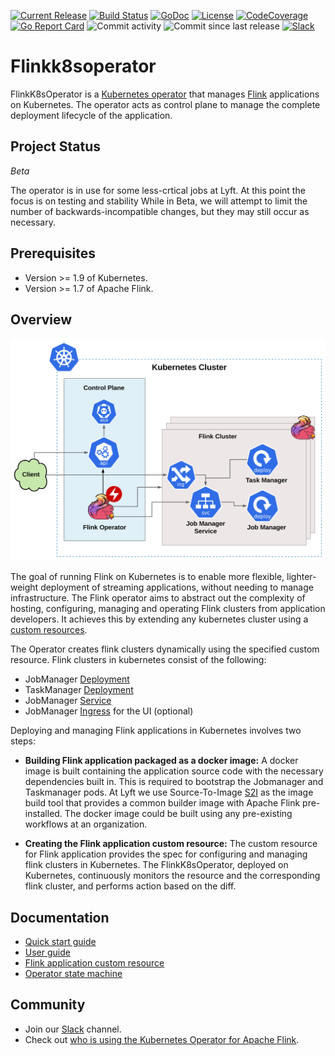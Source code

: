 [![Current Release](https://img.shields.io/github/release/lyft/flinkk8soperator.svg)](https://github.com/lyft/flinkk8soperator/releases/latest)
[![Build Status](https://travis-ci.org/lyft/flinkk8soperator.svg?branch=master)](https://travis-ci.org/lyft/flinkk8soperator)
[![GoDoc](https://godoc.org/github.com/lyft/flinkk8soperator?status.svg)](https://godoc.org/github.com/lyft/flinkk8soperator)
[![License](https://img.shields.io/badge/LICENSE-Apache2.0-ff69b4.svg)](http://www.apache.org/licenses/LICENSE-2.0.html)
[![CodeCoverage](https://img.shields.io/codecov/c/github/lyft/flinkk8soperator.svg)](https://codecov.io/gh/lyft/flinkk8soperator)
[![Go Report Card](https://goreportcard.com/badge/github.com/lyft/flinkk8soperator)](https://goreportcard.com/report/github.com/lyft/flinkk8soperator)
![Commit activity](https://img.shields.io/github/commit-activity/w/lyft/flinkk8soperator.svg?style=plastic)
![Commit since last release](https://img.shields.io/github/commits-since/lyft/flinkk8soperator/latest.svg?style=plastic)
[![Slack](https://img.shields.io/badge/slack-join_chat-white.svg?logo=slack&style=social)](https://join.slack.com/t/flinkk8soperator/shared_invite/enQtNzIxMjc5NDYxODkxLTEwMThmN2I0M2QwYjM3ZDljYTFhMGRiNDUzM2FjZGYzNTRjYWNmYTE1NzNlNWM2YWM5NzNiNGFhMTkxZjA4OGU)


# Flinkk8soperator
FlinkK8sOperator is a [Kubernetes operator](https://coreos.com/operators/) that manages [Flink](https://flink.apache.org/) applications on Kubernetes. The operator acts as control plane to manage the complete deployment lifecycle of the application.


## Project Status

*Beta*

The operator is in use for some less-crtical jobs at Lyft. At this point the focus is on testing and stability While in 
Beta, we will attempt to limit the number of backwards-incompatible changes, but they may still occur as necessary. 

## Prerequisites
* Version >= 1.9 of Kubernetes.
* Version >= 1.7 of Apache Flink.

## Overview

![Flink operator overview](docs/flink-operator-overview.svg)

The goal of running Flink on Kubernetes is to enable more flexible, lighter-weight deployment of streaming applications, without needing to manage infrastructure. The Flink operator aims to abstract out the complexity of hosting, configuring, managing and operating Flink clusters from application developers. It achieves this by extending any kubernetes cluster using a [custom resources](https://kubernetes.io/docs/concepts/extend-kubernetes/api-extension/custom-resources).

The Operator creates flink clusters dynamically using the specified custom resource. Flink clusters in kubernetes consist of the following:
* JobManager [Deployment](https://kubernetes.io/docs/concepts/workloads/controllers/deployment/)
* TaskManager [Deployment](https://kubernetes.io/docs/concepts/workloads/controllers/deployment/)
* JobManager [Service](https://kubernetes.io/docs/concepts/services-networking/service/)
* JobManager [Ingress](https://kubernetes.io/docs/concepts/services-networking/ingress/) for the UI (optional)

Deploying and managing Flink applications in Kubernetes involves two steps:

* **Building Flink application packaged as a docker image:** A docker image is built containing the application source code with the necessary dependencies built in. This is required to bootstrap the Jobmanager and Taskmanager pods. At Lyft we use Source-To-Image [S2I](https://docs.openshift.com/container-platform/3.11/architecture/core_concepts/builds_and_image_streams.html#source-build) as the image build tool that provides a common builder image with Apache Flink pre-installed. The docker image could be built using any pre-existing workflows at an organization.

* **Creating the Flink application custom resource:** The custom resource for Flink application provides the spec for configuring and managing flink clusters in Kubernetes. The FlinkK8sOperator, deployed on Kubernetes, continuously monitors the resource and the corresponding flink cluster, and performs action based on the diff.

## Documentation

* [Quick start guide](/docs/quick-start-guide.md)
* [User guide](/docs/user_guide.md)
* [Flink application custom resource](/docs/crd.md)
* [Operator state machine](/docs/state_machine.md)

## Community

* Join our [Slack](https://join.slack.com/t/flinkk8soperator/shared_invite/enQtNzIxMjc5NDYxODkxLTEwMThmN2I0M2QwYjM3ZDljYTFhMGRiNDUzM2FjZGYzNTRjYWNmYTE1NzNlNWM2YWM5NzNiNGFhMTkxZjA4OGU) channel.
* Check out [who is using the Kubernetes Operator for Apache Flink](docs/who-is-using.md).
